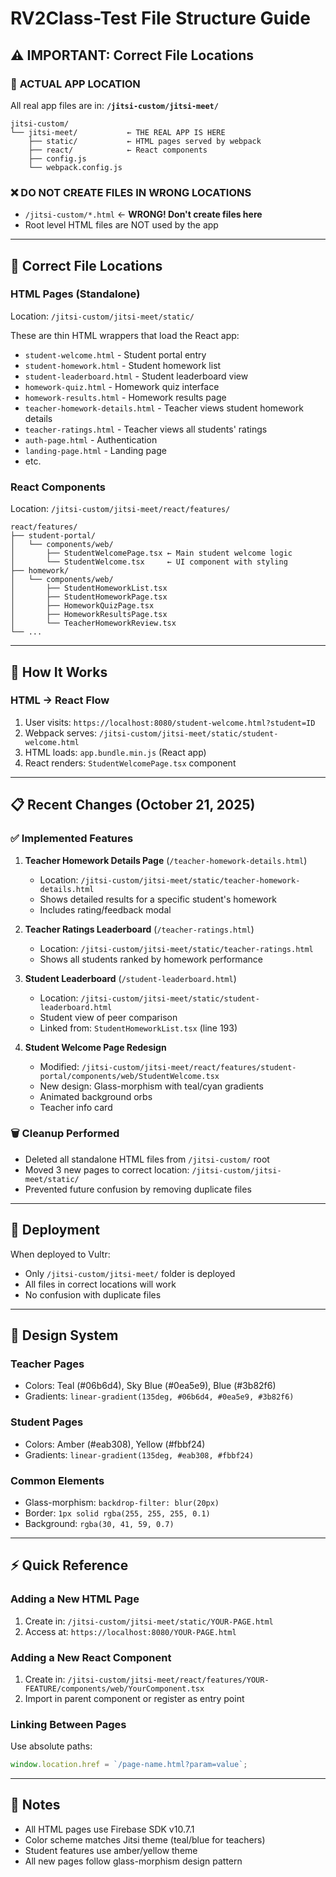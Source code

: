 # RV2Class-Test File Structure Guide

## ⚠️ IMPORTANT: Correct File Locations

### 🎯 **ACTUAL APP LOCATION**
All real app files are in: **`/jitsi-custom/jitsi-meet/`**

```
jitsi-custom/
└── jitsi-meet/           ← THE REAL APP IS HERE
    ├── static/           ← HTML pages served by webpack
    ├── react/            ← React components
    ├── config.js
    └── webpack.config.js
```

### ❌ **DO NOT CREATE FILES IN WRONG LOCATIONS**
- `/jitsi-custom/*.html` ← **WRONG! Don't create files here**
- Root level HTML files are NOT used by the app

---

## 📁 Correct File Locations

### HTML Pages (Standalone)
Location: `/jitsi-custom/jitsi-meet/static/`

These are thin HTML wrappers that load the React app:
- `student-welcome.html` - Student portal entry
- `student-homework.html` - Student homework list
- `student-leaderboard.html` - Student leaderboard view
- `homework-quiz.html` - Homework quiz interface
- `homework-results.html` - Homework results page
- `teacher-homework-details.html` - Teacher views student homework details
- `teacher-ratings.html` - Teacher views all students' ratings
- `auth-page.html` - Authentication
- `landing-page.html` - Landing page
- etc.

### React Components
Location: `/jitsi-custom/jitsi-meet/react/features/`

```
react/features/
├── student-portal/
│   └── components/web/
│       ├── StudentWelcomePage.tsx ← Main student welcome logic
│       └── StudentWelcome.tsx     ← UI component with styling
├── homework/
│   └── components/web/
│       ├── StudentHomeworkList.tsx
│       ├── StudentHomeworkPage.tsx
│       ├── HomeworkQuizPage.tsx
│       ├── HomeworkResultsPage.tsx
│       └── TeacherHomeworkReview.tsx
└── ...
```

---

## 🔗 How It Works

### HTML → React Flow
1. User visits: `https://localhost:8080/student-welcome.html?student=ID`
2. Webpack serves: `/jitsi-custom/jitsi-meet/static/student-welcome.html`
3. HTML loads: `app.bundle.min.js` (React app)
4. React renders: `StudentWelcomePage.tsx` component

---

## 📋 Recent Changes (October 21, 2025)

### ✅ Implemented Features
1. **Teacher Homework Details Page** (`/teacher-homework-details.html`)
   - Location: `/jitsi-custom/jitsi-meet/static/teacher-homework-details.html`
   - Shows detailed results for a specific student's homework
   - Includes rating/feedback modal

2. **Teacher Ratings Leaderboard** (`/teacher-ratings.html`)
   - Location: `/jitsi-custom/jitsi-meet/static/teacher-ratings.html`
   - Shows all students ranked by homework performance

3. **Student Leaderboard** (`/student-leaderboard.html`)
   - Location: `/jitsi-custom/jitsi-meet/static/student-leaderboard.html`
   - Student view of peer comparison
   - Linked from: `StudentHomeworkList.tsx` (line 193)

4. **Student Welcome Page Redesign**
   - Modified: `/jitsi-custom/jitsi-meet/react/features/student-portal/components/web/StudentWelcome.tsx`
   - New design: Glass-morphism with teal/cyan gradients
   - Animated background orbs
   - Teacher info card

### 🗑️ Cleanup Performed
- Deleted all standalone HTML files from `/jitsi-custom/` root
- Moved 3 new pages to correct location: `/jitsi-custom/jitsi-meet/static/`
- Prevented future confusion by removing duplicate files

---

## 🚀 Deployment

When deployed to Vultr:
- Only `/jitsi-custom/jitsi-meet/` folder is deployed
- All files in correct locations will work
- No confusion with duplicate files

---

## 🎨 Design System

### Teacher Pages
- Colors: Teal (#06b6d4), Sky Blue (#0ea5e9), Blue (#3b82f6)
- Gradients: `linear-gradient(135deg, #06b6d4, #0ea5e9, #3b82f6)`

### Student Pages
- Colors: Amber (#eab308), Yellow (#fbbf24)
- Gradients: `linear-gradient(135deg, #eab308, #fbbf24)`

### Common Elements
- Glass-morphism: `backdrop-filter: blur(20px)`
- Border: `1px solid rgba(255, 255, 255, 0.1)`
- Background: `rgba(30, 41, 59, 0.7)`

---

## ⚡ Quick Reference

### Adding a New HTML Page
1. Create in: `/jitsi-custom/jitsi-meet/static/YOUR-PAGE.html`
2. Access at: `https://localhost:8080/YOUR-PAGE.html`

### Adding a New React Component
1. Create in: `/jitsi-custom/jitsi-meet/react/features/YOUR-FEATURE/components/web/YourComponent.tsx`
2. Import in parent component or register as entry point

### Linking Between Pages
Use absolute paths:
```javascript
window.location.href = `/page-name.html?param=value`;
```

---

## 📝 Notes
- All HTML pages use Firebase SDK v10.7.1
- Color scheme matches Jitsi theme (teal/blue for teachers)
- Student features use amber/yellow theme
- All new pages follow glass-morphism design pattern
